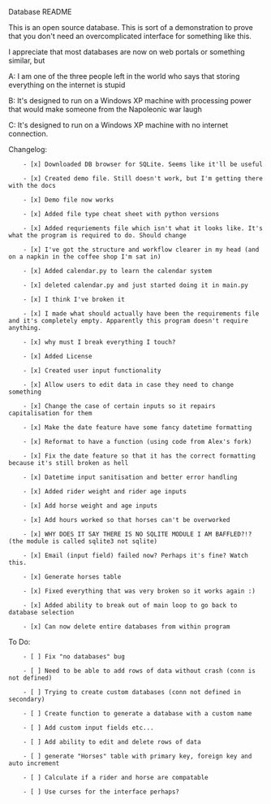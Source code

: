 
Database README

This is an open source database. This is sort of a demonstration to prove that you don't need an overcomplicated interface for something like this.

I appreciate that most databases are now on web portals or something similar, but 

A: I am one of the three people left in the world who says that storing everything on the internet is stupid

B: It's designed to run on a Windows XP machine with processing power that would make someone from the Napoleonic war laugh

C: It's designed to run on a Windows XP machine with no internet connection.

Changelog:

        - [x] Downloaded DB browser for SQLite. Seems like it'll be useful
        
        - [x] Created demo file. Still doesn't work, but I'm getting there with the docs
        
        - [x] Demo file now works
        
        - [x] Added file type cheat sheet with python versions
        
        - [x] Added requriements file which isn't what it looks like. It's what the program is required to do. Should change
        
        - [x] I've got the structure and workflow clearer in my head (and on a napkin in the coffee shop I'm sat in)
        
        - [x] Added calendar.py to learn the calendar system
        
        - [x] deleted calendar.py and just started doing it in main.py
        
        - [x] I think I've broken it

        - [x] I made what should actually have been the requirements file and it's completely empty. Apparently this program doesn't require anything.

        - [x] why must I break everything I touch?

        - [x] Added License
        
        - [x] Created user input functionality

        - [x] Allow users to edit data in case they need to change something
        
        - [x] Change the case of certain inputs so it repairs capitalisation for them
        
        - [x] Make the date feature have some fancy datetime formatting

        - [x] Reformat to have a function (using code from Alex's fork)

        - [x] Fix the date feature so that it has the correct formatting because it's still broken as hell
        
        - [x] Datetime input sanitisation and better error handling

        - [x] Added rider weight and rider age inputs

        - [x] Add horse weight and age inputs

        - [x] Add hours worked so that horses can't be overworked
        
        - [x] WHY DOES IT SAY THERE IS NO SQLITE MODULE I AM BAFFLED?!? (the module is called sqlite3 not sqlite)

        - [x] Email (input field) failed now? Perhaps it's fine? Watch this.
        
        - [x] Generate horses table

        - [x] Fixed everything that was very broken so it works again :)

        - [x] Added ability to break out of main loop to go back to database selection

        - [x] Can now delete entire databases from within program

To Do:

        - [ ] Fix "no databases" bug

        - [ ] Need to be able to add rows of data without crash (conn is not defined)

        - [ ] Trying to create custom databases (conn not defined in secondary)

        - [ ] Create function to generate a database with a custom name

        - [ ] Add custom input fields etc...

        - [ ] Add ability to edit and delete rows of data

        - [ ] generate "Horses" table with primary key, foreign key and auto increment

        - [ ] Calculate if a rider and horse are compatable

        - [ ] Use curses for the interface perhaps?
